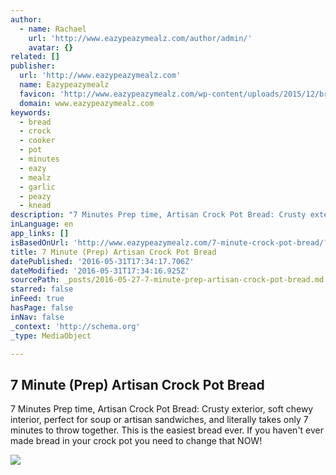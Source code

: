 ```yaml
---
author:
  - name: Rachael
    url: 'http://www.eazypeazymealz.com/author/admin/'
    avatar: {}
related: []
publisher:
  url: 'http://www.eazypeazymealz.com'
  name: Eazypeazymealz
  favicon: 'http://www.eazypeazymealz.com/wp-content/uploads/2015/12/broccoli.png'
  domain: www.eazypeazymealz.com
keywords:
  - bread
  - crock
  - cooker
  - pot
  - minutes
  - eazy
  - mealz
  - garlic
  - peazy
  - knead
description: "7 Minutes Prep time, Artisan Crock Pot Bread: Crusty exterior, soft chewy interior, perfect for soup or artisan sandwiches, and literally takes only 7 minutes to throw together. This is the easiest bread ever. If you haven't ever made bread in your crock pot you need to change that NOW!"
inLanguage: en
app_links: []
isBasedOnUrl: 'http://www.eazypeazymealz.com/7-minute-crock-pot-bread/?utm_campaign=shareaholic&utm_medium=facebook&utm_source=socialnetwork'
title: 7 Minute (Prep) Artisan Crock Pot Bread
datePublished: '2016-05-31T17:34:17.706Z'
dateModified: '2016-05-31T17:34:16.925Z'
sourcePath: _posts/2016-05-27-7-minute-prep-artisan-crock-pot-bread.md
starred: false
inFeed: true
hasPage: false
inNav: false
_context: 'http://schema.org'
_type: MediaObject

---
```

<article style=""><h1>7 Minute (Prep) Artisan Crock Pot Bread</h1><p>7 Minutes Prep time, Artisan Crock Pot Bread: Crusty exterior, soft chewy interior, perfect for soup or artisan sandwiches, and literally takes only 7 minutes to throw together. This is the easiest bread ever. If you haven't ever made bread in your crock pot you need to change that NOW!</p><img src="http://www.eazypeazymealz.com/wp-content/uploads/2015/02/bread-made-in-the-crock-pot.jpg" /></article>